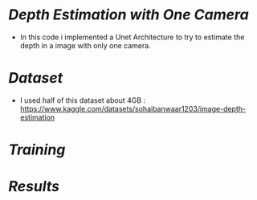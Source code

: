 # ***Depth Estimation with One Camera***

- In this code i implemented a Unet Architecture to try to estimate the depth
in a image with only one camera.

# ***Dataset***

- I used half of this dataset about 4GB : https://www.kaggle.com/datasets/sohaibanwaar1203/image-depth-estimation


# ***Training***


# ***Results***